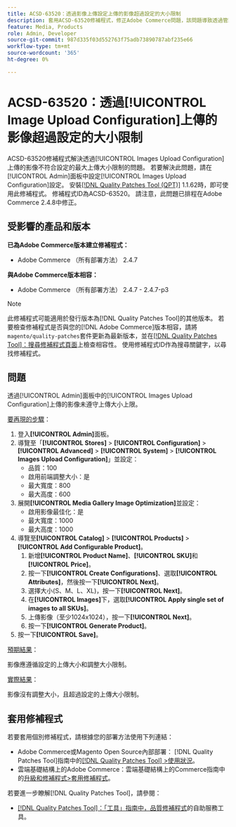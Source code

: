```yaml
---
title: ACSD-63520：透過影像上傳設定上傳的影像超過設定的大小限制
description: 套用ACSD-63520修補程式，修正Adobe Commerce問題，該問題導致透過管理面板中的影像上傳設定上傳的影像未遵守已設定的最大上傳大小限制。
feature: Media, Products
role: Admin, Developer
source-git-commit: 987d335f03d552763f75adb73890787abf235e66
workflow-type: tm+mt
source-wordcount: '365'
ht-degree: 0%

---
```



# ACSD-63520：透過[!UICONTROL Image Upload Configuration]上傳的影像超過設定的大小限制

ACSD-63520修補程式解決透過[!UICONTROL Images Upload Configuration]上傳的影像不符合設定的最大上傳大小限制的問題。 若要解決此問題，請在[!UICONTROL Admin]面板中設定[!UICONTROL Images Upload Configuration]設定。 安裝[[!DNL Quality Patches Tool (QPT)]](/help/tools/quality-patches-tool/quality-patches-tool-to-self-serve-quality-patches.md) 1.1.62時，即可使用此修補程式。 修補程式ID為ACSD-63520。 請注意，此問題已排程在Adobe Commerce 2.4.8中修正。

## 受影響的產品和版本

**已為Adobe Commerce版本建立修補程式：**
* Adobe Commerce （所有部署方法） 2.4.7

**與Adobe Commerce版本相容：**
* Adobe Commerce （所有部署方法） 2.4.7 - 2.4.7-p3

>[!NOTE]
>
>此修補程式可能適用於發行版本為[!DNL Quality Patches Tool]的其他版本。 若要檢查修補程式是否與您的[!DNL Adobe Commerce]版本相容，請將`magento/quality-patches`套件更新為最新版本，並在[[!DNL Quality Patches Tool]：搜尋修補程式頁面](https://experienceleague.adobe.com/tools/commerce-quality-patches/index.html)上檢查相容性。 使用修補程式ID作為搜尋關鍵字，以尋找修補程式。

## 問題

透過[!UICONTROL Admin]面板中的[!UICONTROL Images Upload Configuration]上傳的影像未遵守上傳大小上限。

<u>要再現的步驟</u>：

1. 登入&#x200B;**[!UICONTROL Admin]**&#x200B;面板。
1. 導覽至「**[!UICONTROL Stores]** > **[!UICONTROL Configuration]** > **[!UICONTROL Advanced]** > **[!UICONTROL System]** > **[!UICONTROL Images Upload Configuration]**」並設定：
   * 品質：100
   * 啟用前端調整大小：是
   * 最大寬度：800
   * 最大高度：600
1. 展開&#x200B;**[!UICONTROL Media Gallery Image Optimization]**&#x200B;並設定：
   * 啟用影像最佳化：是
   * 最大寬度：1000
   * 最大高度：1000
1. 導覽至&#x200B;**[!UICONTROL Catalog]** > **[!UICONTROL Products]** > **[!UICONTROL Add Configurable Product]**。
   1. 新增&#x200B;**[!UICONTROL Product Name]**、**[!UICONTROL SKU]**&#x200B;和&#x200B;**[!UICONTROL Price]**。
   1. 按一下&#x200B;**[!UICONTROL Create Configurations]**、選取&#x200B;**[!UICONTROL Attributes]**，然後按一下&#x200B;**[!UICONTROL Next]**。
   1. 選擇大小(S、M、L、XL)，按一下&#x200B;**[!UICONTROL Next]**。
   1. 在&#x200B;**[!UICONTROL Images]**&#x200B;下，選取&#x200B;**[!UICONTROL Apply single set of images to all SKUs]**。
   1. 上傳影像（至少1024x1024），按一下&#x200B;**[!UICONTROL Next]**。
   1. 按一下&#x200B;**[!UICONTROL Generate Product]**。
1. 按一下&#x200B;**[!UICONTROL Save]**。

<u>預期結果</u>：

影像應遵循設定的上傳大小和調整大小限制。

<u>實際結果</u>：

影像沒有調整大小，且超過設定的上傳大小限制。

## 套用修補程式

若要套用個別修補程式，請根據您的部署方法使用下列連結：

* Adobe Commerce或Magento Open Source內部部署： [!DNL Quality Patches Tool]指南中的[[!DNL Quality Patches Tool] >使用狀況](/help/tools/quality-patches-tool/usage.md)。
* 雲端基礎結構上的Adobe Commerce：雲端基礎結構上的Commerce指南中的[升級和修補程式>套用修補程式](https://experienceleague.adobe.com/docs/commerce-cloud-service/user-guide/develop/upgrade/apply-patches.html)。

若要進一步瞭解[!DNL Quality Patches Tool]，請參閱：

* [[!DNL Quality Patches Tool]：「工具」指南中，品質修補程式](/help/tools/quality-patches-tool/quality-patches-tool-to-self-serve-quality-patches.md)的自助服務工具。
